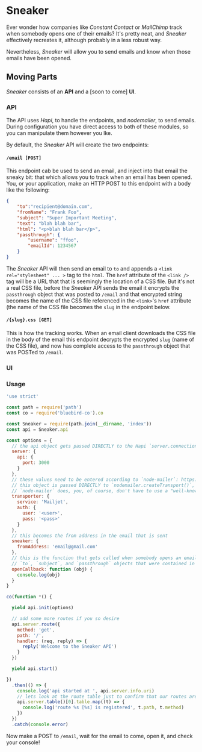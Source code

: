 # Sneaker

Ever wonder how companies like _Constant Contact_ or _MailChimp_ track when somebody opens one of their emails?  It's pretty neat, and _Sneaker_ effectively recreates it, although probably in a less robust way.

Nevertheless, _Sneaker_ will allow you to send emails and know when those emails have been opened.

## Moving Parts

_Sneaker_ consists of an **API** and a [soon to come] **UI**.

### API

The API uses _Hapi_, to handle the endpoints, and _nodemailer_, to send emails.  During configuration you have direct access to both of these modules, so you can manipulate them however you lke.

By default, the _Sneaker_ API will create the two endpoints:

#### `/email [POST]`
	
This endpoint cab be used to send an email, and inject into that email the sneaky bit: that which allows you to track when an email has been opened.  You, or your application, make an HTTP POST to this endpoint with a body like the following:

```json
{
	"to":"recipient@domain.com",
    "fromName": "Frank Foo",
    "subject": "Super Important Meeting",
    "text": "blah blah bar",
    "html": "<p>blah blah bar</p>",
    "passthrough": {
    	"username": "ffoo",
        "emailId": 1234567
    }
}
```

The _Sneaker_ API will then send an email to `to` and appends a `<link rel="stylesheet" ... >` tag to the `html`.  The `href` attribute of the `<link />` tag will be a URL that that is seemingly the location of a CSS file.  But it's not a real CSS file, before the _Sneaker_ API sends the email it encrypts the `passthrough` object that was posted to `/email` and that encrypted string becomes the name of the CSS file referenced in the `<link>`'s `href` attribute (the name of the CSS file becomes the `slug` in the endpoint below.
    
#### `/{slug}.css [GET]`

This is how the tracking works.  When an email client downloads the CSS file in the body of the email this endpoint decrypts the encrypted `slug` (name of the CSS file), and now has complete access to the `passthrough` object that was POSTed to `/email`.

### UI

### Usage

```javascript
'use strict'

const path = require('path')
const co = require('bluebird-co').co

const Sneaker = require(path.join(__dirname, 'index'))
const api = Sneaker.api

const options = {
  // the api object gets passed DIRECTLY to the Hapi `server.connection()` method
  server: {
    api: {
      port: 3000
    }
  },
  // these values need to be entered according to `node-mailer`: https://nodemailer.com/smtp/well-known,
  // this object is passed DIRECTLY to `nodemailer.createTransport()`, so do whatever you like according to what
  // `node-mailer` does, you, of course, don't have to use a "well-known" service, as this example does
  transporter: {
    service: 'Mailjet',
    auth: {
      user: '<user>',
      pass: '<pass>'
    }
  },
  // this becomes the from address in the email that is sent
  sneaker: {
    fromAddress: 'email@gmail.com'
  },
  // this is the function that gets called when somebody opens an email, its argument is an object that contains the
  // `to`, `subject`, and `passthrough` objects that were contained in the body of the HTTP POST to `/email`
  openCallback: function (obj) {
    console.log(obj)
  }
}

co(function *() {

  yield api.init(options)

  // add some more routes if you so desire
  api.server.route({
    method: 'get',
    path: '/',
    handler: (req, reply) => {
      reply('Welcome to the Sneaker API')
    }
  })

  yield api.start()

})
  .then(() => {
    console.log('api started at ', api.server.info.uri)
    // lets look at the route table just to confirm that our routes are regisred
    api.server.table()[0].table.map((t) => {
      console.log('route %s [%s] is registered', t.path, t.method)
    })
  })
  .catch(console.error)
```

Now make a POST to `/email`, wait for the email to come, open it, and check your console!